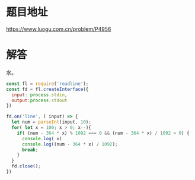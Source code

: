 
# 题目地址
https://www.luogu.com.cn/problem/P4956

# 解答
水。

```javascript
const fl = require('readline');
const fd = fl.createInterface({
  input: process.stdin,
  output:process.stdout
})

fd.on('line', ( input) => {
  let num = parseInt(input, 10);
  for( let x = 100; x > 0; x--){
    if( (num - 364 * x) % 1092 === 0 && (num - 364 * x) / 1092 > 0) {
      console.log( x)
      console.log((num - 364 * x) / 1092);
      break;
    }
  }
  fd.close();
})
```
